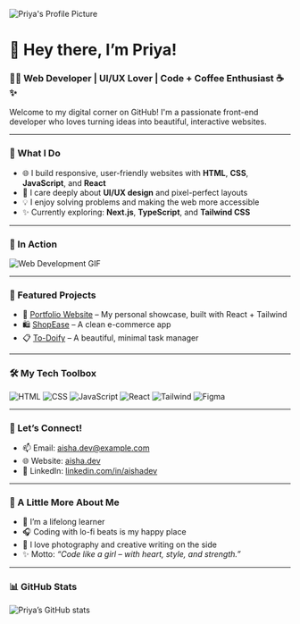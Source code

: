 ![Priya's Profile Picture](https://github.com/yourusername/yourusername/blob/main/profile-pic.png?raw=true)

# 💖 Hey there, I’m Priya!
### 👩‍💻 Web Developer | UI/UX Lover | Code &#43; Coffee Enthusiast ☕✨
Welcome to my digital corner on GitHub! I'm a passionate front-end developer who loves turning ideas into beautiful, interactive websites.

---

### 💼 What I Do
- 🌐 I build responsive, user-friendly websites with **HTML**, **CSS**, **JavaScript**, and **React**
- 🎨 I care deeply about **UI/UX design** and pixel-perfect layouts
- 💡 I enjoy solving problems and making the web more accessible
- ✨ Currently exploring: **Next.js**, **TypeScript**, and **Tailwind CSS**

---

### 🚀 In Action
![Web Development GIF](https://media.giphy.com/media/v1.GIF/giphy.gif)

---

### 📌 Featured Projects
- 💼 [Portfolio Website](https://yourportfolio.com) – My personal showcase, built with React &#43; Tailwind
- 🛍️ [ShopEase](https://github.com/yourusername/shopease) – A clean e-commerce app
- 📋 [To-Doify](https://github.com/yourusername/todoify) – A beautiful, minimal task manager

---

### 🛠️ My Tech Toolbox
![HTML](https://img.shields.io/badge/HTML5-FE6F61?style=flat&logo=html5&logoColor=white)
![CSS](https://img.shields.io/badge/CSS3-6B5B95?style=flat&logo=css3&logoColor=white)
![JavaScript](https://img.shields.io/badge/JavaScript-FFB347?style=flat&logo=javascript&logoColor=white)
![React](https://img.shields.io/badge/React-88B04B?style=flat&logo=react&logoColor=white)
![Tailwind](https://img.shields.io/badge/Tailwind_CSS-92A8D1?style=flat&logo=tailwind-css&logoColor=white)
![Figma](https://img.shields.io/badge/Figma-DAA5A4?style=flat&logo=figma&logoColor=white)

---

### 💬 Let’s Connect!
- 📫 Email: [aisha.dev@example.com](mailto:aisha.dev@example.com)
- 🌐 Website: [aisha.dev](https://aisha.dev)
- 💼 LinkedIn: [linkedin.com/in/aishadev](https://linkedin.com/in/aishadev)

---

### 🌸 A Little More About Me
- 🧠 I’m a lifelong learner
- 🎧 Coding with lo-fi beats is my happy place
- 📸 I love photography and creative writing on the side
- ✨ Motto: *“Code like a girl – with heart, style, and strength.”*

---

### 📊 GitHub Stats
![Priya’s GitHub stats](https://github-readme-stats.vercel.app/api?username=yourusername&show_icons=true&theme=rose_pine)
